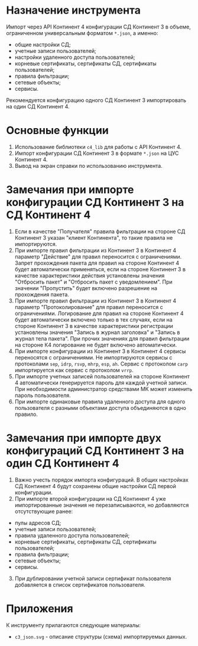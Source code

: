 # Назначение инструмента

Импорт через API Континент 4 конфигурации СД Континент 3 в объеме, ограниченном универсальным форматом `*.json`, а именно:

- общие настройки СД;
- учетные записи пользователей;
- настройки удаленного доступа пользователей;
- корневые сертификаты, сертификаты СД, сертификаты пользователей;
- правила фильтрации;
- сетевые объекты;
- сервисы.

Рекомендуется конфигурацию одного СД Континент 3 импортировать на один СД Континент 4. 

# Основные функции

1. Использование библиотеки `c4_lib` для работы с API Континент 4.
2. Импорт конфигурации СД Континент 3 в формате `*.json` на ЦУС Континент 4.
3. Вывод на экран справки по использованию инструмента.

# Замечания при импорте конфигурации СД Континент 3 на СД Континент 4

1. Если в качестве "Получателя" правила фильтрации на стороне СД Континент 3 указан "клиент Континента", то такие правила не импортируются.
2. При импорте правил фильтрации из Континент 3 в Континент 4 параметр "Действие" для правил переносится с ограничениями. Запрет прохождения пакета для правил на стороне Континент 4 будет автоматически применяться, если на стороне Континент 3 в качестве характеристики действия установлены значения "Отбросить пакет" и "Отбросить пакет с уведомлением". При значении "Пропустить" будет включено разрешение на прохождения пакета. 
3. При импорте правил фильтрации из Континент 3 в Континент 4 параметр "Протоколирование" для правил переносится с ограничениями. Логирование для правил на стороне Континент 4 будет автоматически включено только в тех случаях, если на стороне Континент 3 в качестве характеристики регистрации установлены значения "Запись в журнал заголовка" и "Запись в журнал тела пакета". При прочих значениях для правил фильтрации на стороне К4 логирование не будет включено автоматически. 
4. При импорте конфигурации из Континент 3 в Континент 4 сервисы переносятся с ограничениями. Не импортируются сервисы с протоколами `sep`, `idrp`, `rsvp`, `mhrp`, `esp`, `ah`. Сервис с протоколом `carp` импортируется как сервис с протоколом `vrrp`. 
5. При импорте учетных записей пользователей на стороне Континент 4 автоматически генерируется пароль для каждой учетной записи. При необходимости администратор средствами МК может изменить пароль пользователя.
6. При импорте одинаковые правила удаленного доступа для одного пользователя с разными объектами доступа объединяются в одно правило.

# Замечания при импорте двух конфигураций СД Континент 3 на один СД Континент 4

1. Важно учесть порядок импорта конфигураций. В общих настройках СД Континент 4 будут сохранены общие настройки СД первой конфигурации.
2. При импорте второй конфигурации на СД Континент 4 уже импортированные значения не перезаписываются, но добавляются отсутствующие ранее:

- пулы адресов СД;
- учетные записи пользователей;
- правила удаленного доступа пользователей;
- корневые сертификаты, сертификаты СД, сертификаты пользователей;
- правила фильтрации;
- сетевые объекты;
- сервисы.

3. При дублировании учетной записи сертификат пользователя добавляется в список сертификатов пользователя.

# Приложения

К инструменту прилагаются следующие материалы:

- `c3_json.svg` - описание структуры (схема) импортируемых данных.
